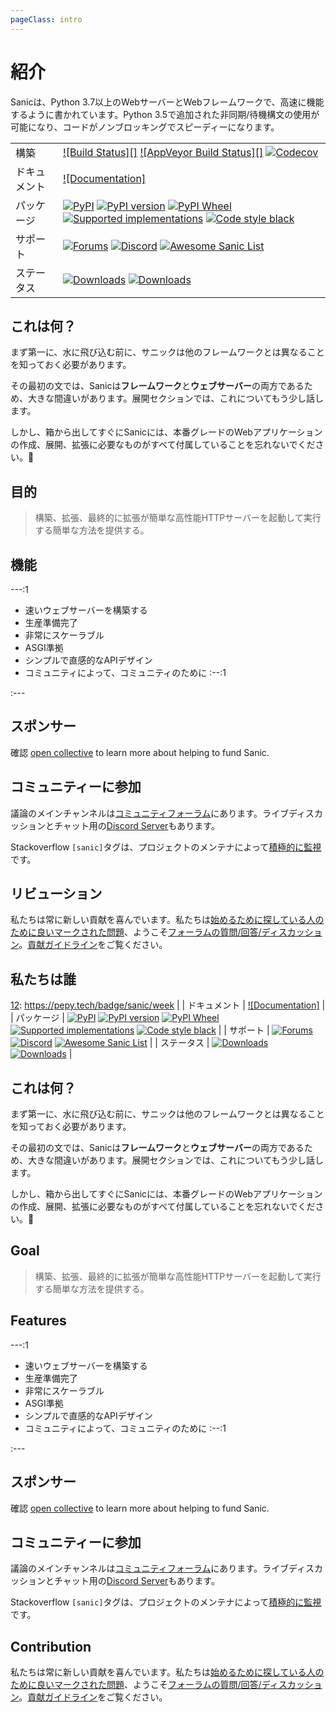 ```yaml
---
pageClass: intro
---
```


# 紹介

Sanicは、Python 3.7以上のWebサーバーとWebフレームワークで、高速に機能するように書かれています。Python 3.5で追加された非同期/待機構文の使用が可能になり、コードがノンブロッキングでスピーディーになります。

|         |                                                                                                                         |
|---------|-------------------------------------------------------------------------------------------------------------------------|
| 構築     | [![Build Status][]][1] [![AppVeyor Build Status][]][2] [![Codecov]][3]                                                 　 |
| ドキュメント | [![Documentation]][4]                                                                                                |
| パッケージ | [![PyPI][]][5] [![PyPI version][]][5] [![PyPI Wheel][]][6] [![Supported implementations][]][6] [![Code style black]][7] |
| サポート | [![Forums][]][8] [![Discord][]][9] [![Awesome Sanic List]][10]          |
| ステータス   | [![Downloads][]][11] [![Downloads][12]][11]                                                                             |

## これは何？

まず第一に、水に飛び込む前に、サニックは他のフレームワークとは異なることを知っておく必要があります。

その最初の文では、Sanicは**フレームワーク**と**ウェブサーバー**の両方であるため、大きな間違いがあります。展開セクションでは、これについてもう少し話します。

しかし、箱から出してすぐにSanicには、本番グレードのWebアプリケーションの作成、展開、拡張に必要なものがすべて付属していることを忘れないでください。:rocket:

## 目的

> 構築、拡張、最終的に拡張が簡単な高性能HTTPサーバーを起動して実行する簡単な方法を提供する。
## 機能

---:1

- 速いウェブサーバーを構築する
- 生産準備完了
- 非常にスケーラブル
- ASGI準拠
- シンプルで直感的なAPIデザイン
- コミュニティによって、コミュニティのために
:--:1

:---



## スポンサー

確認 [open collective](https://opencollective.com/sanic-org) to learn more about helping to fund Sanic.


## コミュニティーに参加

議論のメインチャンネルは[コミュニティフォーラム](https://community.sanicframework.org/)にあります。ライブディスカッションとチャット用の[Discord Server](https://discord.gg/FARQzAEMAA)もあります。

Stackoverflow `[sanic]`タグは、プロジェクトのメンテナによって[積極的に監視](https://stackoverflow.com/questions/tagged/sanic)です。

## リビューション

私たちは常に新しい貢献を喜んでいます。私たちは[始めるために探している人のために良いマークされた問題](https://github.com/sanic-org/sanic/issues?q=is%3Aopen+is%3Aissue+label%3Abeginner)、ようこそ[フォーラムの質問/回答/ディスカッション](https://community.sanicframework.org/)。[貢献ガイドライン](https://github.com/sanic-org/sanic/blob/master/CONTRIBUTING.rst)をご覧ください。

## 私たちは誰

 <Contributions />

[構築ステータス]: https://travis-ci.com/sanic-org/sanic.svg?branch=master
[1]: https://travis-ci.com/sanic-org/sanic
[AppVeyorビルドステータス]: https://ci.appveyor.com/api/projects/status/d8pt3ids0ynexi8c/branch/master?svg=true
[2]: https://ci.appveyor.com/project/sanic-org/sanic
[Codecov]: https://codecov.io/gh/sanic-org/sanic/branch/master/graph/badge.svg
[3]: https://codecov.io/gh/sanic-org/sanic
[ドキュメンテーション]: https://readthedocs.org/projects/sanic/badge/?version=latest
[4]: http://sanic.readthedocs.io/en/latest/?badge=latest
[PyPI]: https://img.shields.io/pypi/v/sanic.svg
[5]: https://pypi.python.org/pypi/sanic/
[PyPI version]: https://img.shields.io/pypi/pyversions/sanic.svg
[PyPI Wheel]: https://img.shields.io/pypi/wheel/sanic.svg
[6]: https://pypi.python.org/pypi/sanic
[Supported implementations]: https://img.shields.io/pypi/implementation/sanic.svg
[Code style black]: https://img.shields.io/badge/code%20style-black-000000.svg
[7]: https://github.com/ambv/black
[Forums]: https://img.shields.io/badge/forums-community-ff0068.svg
[8]: https://community.sanicframework.org/
[Discord]: https://img.shields.io/discord/812221182594121728?logo=discord
[9]: https://discord.gg/FARQzAEMAA
[Awesome Sanic List]: https://cdn.rawgit.com/sindresorhus/awesome/d7305f38d29fed78fa85652e3a63e154dd8e8829/media/badge.svg
[10]: https://github.com/mekicha/awesome-sanic
[Downloads]: https://pepy.tech/badge/sanic/month
[11]: https://pepy.tech/project/sanic
[12]: https://pepy.tech/badge/sanic/week                                               |
| ドキュメント    | [![Documentation]][4]                                                                                                   |
| パッケージ | [![PyPI][]][5] [![PyPI version][]][5] [![PyPI Wheel][]][6] [![Supported implementations][]][6] [![Code style black]][7] |
| サポート | [![Forums][]][8] [![Discord][]][9] [![Awesome Sanic List]][10]          |
| ステータス   | [![Downloads][]][11] [![Downloads][12]][11]                                                                             |

## これは何？

まず第一に、水に飛び込む前に、サニックは他のフレームワークとは異なることを知っておく必要があります。

その最初の文では、Sanicは**フレームワーク**と**ウェブサーバー**の両方であるため、大きな間違いがあります。展開セクションでは、これについてもう少し話します。

しかし、箱から出してすぐにSanicには、本番グレードのWebアプリケーションの作成、展開、拡張に必要なものがすべて付属していることを忘れないでください。:rocket:

## Goal

> 構築、拡張、最終的に拡張が簡単な高性能HTTPサーバーを起動して実行する簡単な方法を提供する。
## Features

---:1

- 速いウェブサーバーを構築する
- 生産準備完了
- 非常にスケーラブル
- ASGI準拠
- シンプルで直感的なAPIデザイン
- コミュニティによって、コミュニティのために
:--:1

:---



## スポンサー

確認 [open collective](https://opencollective.com/sanic-org) to learn more about helping to fund Sanic.


## コミュニティーに参加

議論のメインチャンネルは[コミュニティフォーラム](https://community.sanicframework.org/)にあります。ライブディスカッションとチャット用の[Discord Server](https://discord.gg/FARQzAEMAA)もあります。

Stackoverflow `[sanic]`タグは、プロジェクトのメンテナによって[積極的に監視](https://stackoverflow.com/questions/tagged/sanic)です。

## Contribution

私たちは常に新しい貢献を喜んでいます。私たちは[始めるために探している人のために良いマークされた問題](https://github.com/sanic-org/sanic/issues?q=is%3Aopen+is%3Aissue+label%3Abeginner)、ようこそ[フォーラムの質問/回答/ディスカッション](https://community.sanicframework.org/)。[貢献ガイドライン](https://github.com/sanic-org/sanic/blob/master/CONTRIBUTING.rst)をご覧ください。

[構築ステータス]: https://travis-ci.com/sanic-org/sanic.svg?branch=master
[1]: https://travis-ci.com/sanic-org/sanic
[AppVeyorビルドステータス]: https://ci.appveyor.com/api/projects/status/d8pt3ids0ynexi8c/branch/master?svg=true
[2]: https://ci.appveyor.com/project/sanic-org/sanic
[Codecov]: https://codecov.io/gh/sanic-org/sanic/branch/master/graph/badge.svg
[3]: https://codecov.io/gh/sanic-org/sanic
[ドキュメンテーション]: https://readthedocs.org/projects/sanic/badge/?version=latest
[4]: http://sanic.readthedocs.io/en/latest/?badge=latest
[PyPI]: https://img.shields.io/pypi/v/sanic.svg
[5]: https://pypi.python.org/pypi/sanic/
[PyPI version]: https://img.shields.io/pypi/pyversions/sanic.svg
[PyPI Wheel]: https://img.shields.io/pypi/wheel/sanic.svg
[6]: https://pypi.python.org/pypi/sanic
[Supported implementations]: https://img.shields.io/pypi/implementation/sanic.svg
[Code style black]: https://img.shields.io/badge/code%20style-black-000000.svg
[7]: https://github.com/ambv/black
[Forums]: https://img.shields.io/badge/forums-community-ff0068.svg
[8]: https://community.sanicframework.org/
[Discord]: https://img.shields.io/discord/812221182594121728?logo=discord
[9]: https://discord.gg/FARQzAEMAA
[Awesome Sanic List]: https://cdn.rawgit.com/sindresorhus/awesome/d7305f38d29fed78fa85652e3a63e154dd8e8829/media/badge.svg
[10]: https://github.com/mekicha/awesome-sanic
[Downloads]: https://pepy.tech/badge/sanic/month
[11]: https://pepy.tech/project/sanic
[12]: https://pepy.tech/badge/sanic/week
